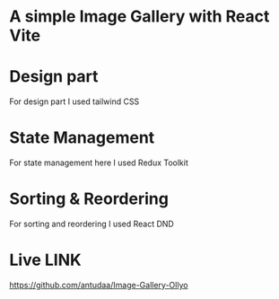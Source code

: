 # A simple Image Gallery with React Vite

# Design part

For design part I used tailwind CSS 

# State Management

For state management here I used Redux Toolkit

# Sorting & Reordering 

For sorting and reordering I used React DND 

# Live LINK
https://github.com/antudaa/Image-Gallery-Ollyo
